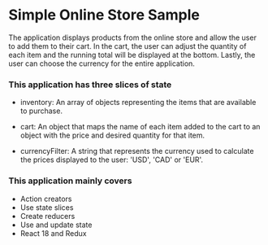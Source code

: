 # Simple Online Store Sample

The application displays products from the online store and allow the user to add them to their cart. In the cart, the user can adjust the quantity of each item and the running total will be displayed at the bottom. Lastly, the user can choose the currency for the entire application.

### This application has three slices of state

- inventory: An array of objects representing the items that are available to purchase.

- cart: An object that maps the name of each item added to the cart to an object with the price and desired quantity for that item.

- currencyFilter: A string that represents the currency used to calculate the prices displayed to the user: 'USD', 'CAD' or 'EUR'.

### This application mainly covers

- Action creators
- Use state slices
- Create reducers
- Use and update state
- React 18 and Redux
